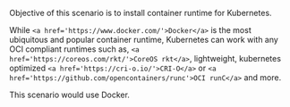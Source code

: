Objective of this scenario is to install container runtime for Kubernetes.

While `<a href='https://www.docker.com/'>Docker</a>` is the most ubiquitous and popular container runtime, Kubernetes can work with any OCI compliant runtimes such as, `<a href='https://coreos.com/rkt/'>CoreOS rkt</a>`, lightweight, kubernetes optimized `<a href='https://cri-o.io/'>CRI-O</a>` or `<a href='https://github.com/opencontainers/runc'>OCI runC</a>` and more. 

This scenario would use Docker.
